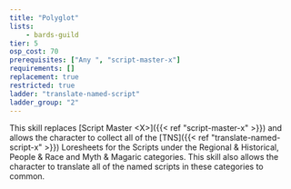 ```yaml
---
title: "Polyglot"
lists:
    - bards-guild
tier: 5
osp_cost: 70
prerequisites: ["Any ", "script-master-x"]
requirements: []
replacement: true
restricted: true
ladder: "translate-named-script"
ladder_group: "2"
---
```

This skill replaces [Script Master \<X>]({{< ref "script-master-x" >}}) and allows the character to collect all of the [TNS]({{< ref "translate-named-script-x" >}}) Loresheets for the Scripts under the Regional & Historical, People & Race and Myth & Magaric categories. This skill also allows the character to translate all of the named scripts in these categories to common.